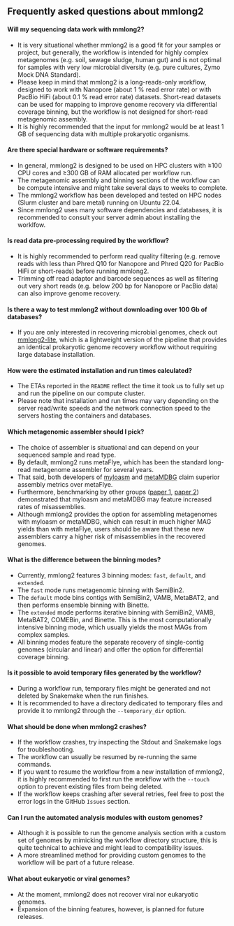 ## Frequently asked questions about mmlong2

#### Will my sequencing data work with mmlong2?
* It is very situational whether mmlong2 is a good fit for your samples or project, but generally, the workflow is intended for highly complex metagenomes (e.g. soil, sewage sludge, human gut) and is not optimal for samples with very low microbial diversity (e.g. pure cultures, Zymo Mock DNA Standard).
* Please keep in mind that mmlong2 is a long-reads-only workflow, designed to work with Nanopore (about 1 % read error rate) or with PacBio HiFi (about 0.1 % read error rate) datasets. Short-read datasets can be used for mapping to improve genome recovery via differential coverage binning, but the workflow is not designed for short-read metagenomic assembly.
* It is highly recommended that the input for mmlong2 would be at least 1 GB of sequencing data with multiple prokaryotic organisms.

#### Are there special hardware or software requirements?
* In general, mmlong2 is designed to be used on HPC clusters with ≥100 CPU cores and ≥300 GB of RAM allocated per workflow run.
* The metagenomic assembly and binning sections of the workflow can be compute intensive and might take several days to weeks to complete.
* The mmlong2 workflow has been developed and tested on HPC nodes (Slurm cluster and bare metal) running on Ubuntu 22.04.
* Since mmlong2 uses many software dependencies and databases, it is recommended to consult your server admin about installing the worklfow.

#### Is read data pre-processing required by the workflow?
* It is highly recommended to perform read quality filtering (e.g. remove reads with less than Phred Q10 for Nanopore and Phred Q20 for PacBio HiFi or short-reads) before running mmlong2.
* Trimming off read adaptor and barcode sequences as well as filtering out very short reads (e.g. below 200 bp for Nanopore or PacBio data) can also improve genome recovery.

#### Is there a way to test mmlong2 without downloading over 100 Gb of databases?
* If you are only interested in recovering microbial genomes, check out [mmlong2-lite](https://github.com/Serka-M/mmlong2-lite), which is a lightweight version of the pipeline that provides an identical prokaryotic genome recovery workflow without requiring large database installation.

#### How were the estimated installation and run times calculated?
* The ETAs reported in the `README` reflect the time it took us to fully set up and run the pipeline on our compute cluster.
* Please note that installation and run times may vary depending on the server read/write speeds and the network connection speed to the servers hosting the containers and databases.

#### Which metagenomic assembler should I pick?
* The choice of assembler is situational and can depend on your sequenced sample and read type.
* By default, mmlong2 runs metaFlye, which has been the standard long-read metagenome assembler for several years.
* That said, both developers of [myloasm](https://doi.org/10.1101/2025.09.05.674543) and [metaMDBG](https://doi.org/10.1101/2025.04.22.649928) claim superior assembly metrics over metaFlye.
* Furthermore, benchmarking by other groups ([paper 1](https://doi.org/10.1093/bioinformatics/btaf474), [paper 2](https://doi.org/10.1101/2025.04.22.649783)) demonstrated that myloasm and metaMDBG may feature increased rates of misassemblies.
* Although mmlong2 provides the option for assembling metagenomes with myloasm or metaMDBG, which can result in much higher MAG yields than with metaFlye, users should be aware that these new assemblers carry a higher risk of misassemblies in the recovered genomes.

#### What is the difference between the binning modes?
* Currently, mmlong2 features 3 binning modes: `fast`, `default`, and `extended`.
* The `fast` mode runs metagenomic binning with SemiBin2.
* The `default` mode bins contigs with SemiBin2, VAMB, MetaBAT2, and then performs ensemble binning with Binette.
* The `extended` mode performs iterative binning with SemiBin2, VAMB, MetaBAT2, COMEBin, and Binette. This is the most computationally intensive binning mode, which usually yields the most MAGs from complex samples.
* All binning modes feature the separate recovery of single-contig genomes (circular and linear) and offer the option for differential coverage binning.

#### Is it possible to avoid temporary files generated by the workflow?
* During a workflow run, temporary files might be generated and not deleted by Snakemake when the run finishes.
* It is recommended to have a directory dedicated to temporary files and provide it to mmlong2 through the `--temporary_dir` option.

#### What should be done when mmlong2 crashes?
* If the workflow crashes, try inspecting the Stdout and Snakemake logs for troubleshooting.
* The workflow can usually be resumed by re-running the same commands. 
* If you want to resume the workflow from a new installation of mmlong2, it is highly recommended to first run the workflow with the `--touch` option to prevent existing files from being deleted.
* If the workflow keeps crashing after several retries, feel free to post the error logs in the GitHub `Issues` section.

#### Can I run the automated analysis modules with custom genomes?
* Although it is possible to run the genome analysis section with a custom set of genomes by mimicking the workflow directory structure, this is quite technical to achieve and might lead to compatibility issues.
* A more streamlined method for providing custom genomes to the workflow will be part of a future release.

#### What about eukaryotic or viral genomes?
* At the moment, mmlong2 does not recover viral nor eukaryotic genomes. 
* Expansion of the binning features, however, is planned for future releases.

[//]: # (Written by Mantas Sereika)
